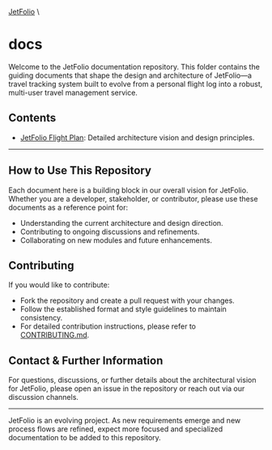 [JetFolio](..\README.md) \

# docs

Welcome to the JetFolio documentation repository. This folder contains the guiding documents that shape the design and architecture of JetFolio—a travel tracking system built to evolve from a personal flight log into a robust, multi-user travel management service.

## Contents

- [JetFolio Flight Plan](flight-plan.md): Detailed architecture vision and design principles.

---

## How to Use This Repository

Each document here is a building block in our overall vision for JetFolio. Whether you are a developer, stakeholder, or contributor, please use these documents as a reference point for:
- Understanding the current architecture and design direction.
- Contributing to ongoing discussions and refinements.
- Collaborating on new modules and future enhancements.

## Contributing

If you would like to contribute:
- Fork the repository and create a pull request with your changes.
- Follow the established format and style guidelines to maintain consistency.
- For detailed contribution instructions, please refer to [CONTRIBUTING.md](./CONTRIBUTING.md).

## Contact & Further Information

For questions, discussions, or further details about the architectural vision for JetFolio, please open an issue in the repository or reach out via our discussion channels.

---

JetFolio is an evolving project. As new requirements emerge and new process flows are refined, expect more focused and specialized documentation to be added to this repository.